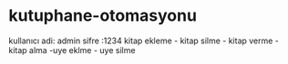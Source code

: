 # kutuphane-otomasyonu
kullanıcı adi: admin
sifre :1234
kitap ekleme - kitap silme - kitap verme -kitap alma -uye eklme - uye silme
